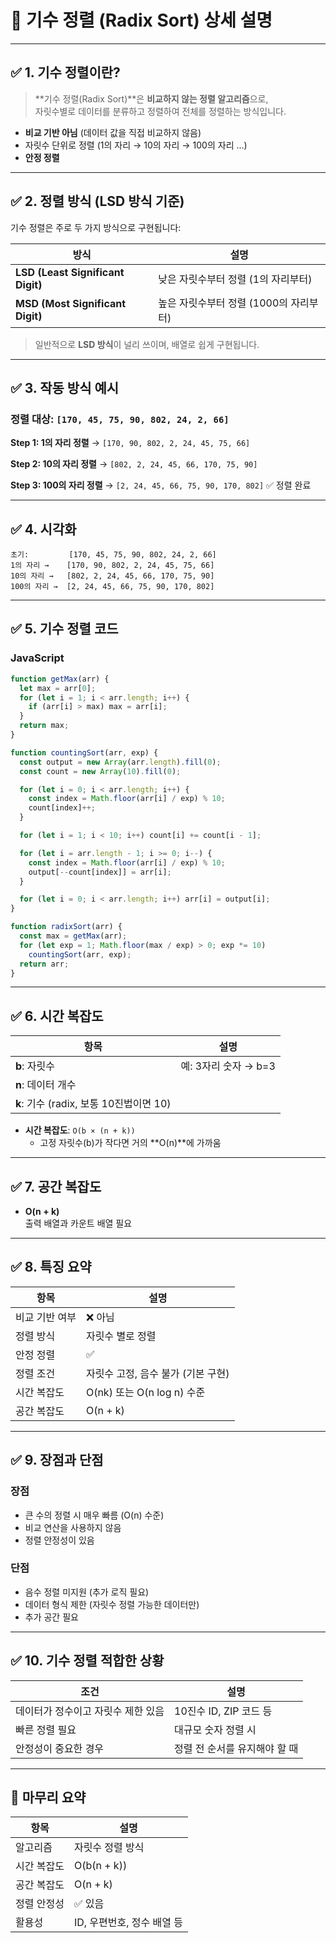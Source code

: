 
# 📘 기수 정렬 (Radix Sort) 상세 설명

---

## ✅ 1. 기수 정렬이란?

> **기수 정렬(Radix Sort)**은 **비교하지 않는 정렬 알고리즘**으로,  
자릿수별로 데이터를 분류하고 정렬하여 전체를 정렬하는 방식입니다.

- **비교 기반 아님** (데이터 값을 직접 비교하지 않음)
- 자릿수 단위로 정렬 (1의 자리 → 10의 자리 → 100의 자리 ...)
- **안정 정렬**

---

## ✅ 2. 정렬 방식 (LSD 방식 기준)

기수 정렬은 주로 두 가지 방식으로 구현됩니다:

| 방식 | 설명 |
|------|------|
| **LSD (Least Significant Digit)** | 낮은 자릿수부터 정렬 (1의 자리부터) |
| **MSD (Most Significant Digit)** | 높은 자릿수부터 정렬 (1000의 자리부터) |

> 일반적으로 **LSD 방식**이 널리 쓰이며, 배열로 쉽게 구현됩니다.

---

## ✅ 3. 작동 방식 예시

### 정렬 대상: `[170, 45, 75, 90, 802, 24, 2, 66]`

**Step 1: 1의 자리 정렬**
→ `[170, 90, 802, 2, 24, 45, 75, 66]`

**Step 2: 10의 자리 정렬**
→ `[802, 2, 24, 45, 66, 170, 75, 90]`

**Step 3: 100의 자리 정렬**
→ `[2, 24, 45, 66, 75, 90, 170, 802]` ✅ 정렬 완료

---

## ✅ 4. 시각화

```text
초기:         [170, 45, 75, 90, 802, 24, 2, 66]
1의 자리 →    [170, 90, 802, 2, 24, 45, 75, 66]
10의 자리 →   [802, 2, 24, 45, 66, 170, 75, 90]
100의 자리 →  [2, 24, 45, 66, 75, 90, 170, 802]
```

---

## ✅ 5. 기수 정렬 코드

### JavaScript

```javascript
function getMax(arr) {
  let max = arr[0];
  for (let i = 1; i < arr.length; i++) {
    if (arr[i] > max) max = arr[i];
  }
  return max;
}

function countingSort(arr, exp) {
  const output = new Array(arr.length).fill(0);
  const count = new Array(10).fill(0);

  for (let i = 0; i < arr.length; i++) {
    const index = Math.floor(arr[i] / exp) % 10;
    count[index]++;
  }

  for (let i = 1; i < 10; i++) count[i] += count[i - 1];

  for (let i = arr.length - 1; i >= 0; i--) {
    const index = Math.floor(arr[i] / exp) % 10;
    output[--count[index]] = arr[i];
  }

  for (let i = 0; i < arr.length; i++) arr[i] = output[i];
}

function radixSort(arr) {
  const max = getMax(arr);
  for (let exp = 1; Math.floor(max / exp) > 0; exp *= 10)
    countingSort(arr, exp);
  return arr;
}
```

---

## ✅ 6. 시간 복잡도

| 항목 | 설명 |
|------|------|
| **b**: 자릿수 | 예: 3자리 숫자 → b=3 |
| **n**: 데이터 개수 |
| **k**: 기수 (radix, 보통 10진법이면 10) |

- **시간 복잡도**: `O(b × (n + k))`
  - 고정 자릿수(b)가 작다면 거의 **O(n)**에 가까움

---

## ✅ 7. 공간 복잡도

- **O(n + k)**  
출력 배열과 카운트 배열 필요

---

## ✅ 8. 특징 요약

| 항목 | 설명 |
|------|------|
| 비교 기반 여부 | ❌ 아님 |
| 정렬 방식 | 자릿수 별로 정렬 |
| 안정 정렬 | ✅ |
| 정렬 조건 | 자릿수 고정, 음수 불가 (기본 구현) |
| 시간 복잡도 | O(nk) 또는 O(n log n) 수준 |
| 공간 복잡도 | O(n + k) |

---

## ✅ 9. 장점과 단점

### 장점

- 큰 수의 정렬 시 매우 빠름 (O(n) 수준)
- 비교 연산을 사용하지 않음
- 정렬 안정성이 있음

### 단점

- 음수 정렬 미지원 (추가 로직 필요)
- 데이터 형식 제한 (자릿수 정렬 가능한 데이터만)
- 추가 공간 필요

---

## ✅ 10. 기수 정렬 적합한 상황

| 조건 | 설명 |
|------|------|
| 데이터가 정수이고 자릿수 제한 있음 | 10진수 ID, ZIP 코드 등 |
| 빠른 정렬 필요 | 대규모 숫자 정렬 시 |
| 안정성이 중요한 경우 | 정렬 전 순서를 유지해야 할 때

---

## 🎯 마무리 요약

| 항목 | 설명 |
|------|------|
| 알고리즘 | 자릿수 정렬 방식 |
| 시간 복잡도 | O(b(n + k)) |
| 공간 복잡도 | O(n + k) |
| 정렬 안정성 | ✅ 있음 |
| 활용성 | ID, 우편번호, 정수 배열 등 |
